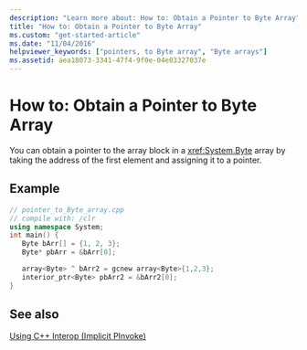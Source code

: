 ```yaml
---
description: "Learn more about: How to: Obtain a Pointer to Byte Array"
title: "How to: Obtain a Pointer to Byte Array"
ms.custom: "get-started-article"
ms.date: "11/04/2016"
helpviewer_keywords: ["pointers, to Byte array", "Byte arrays"]
ms.assetid: aea18073-3341-47f4-9f0e-04e03327037e
---
```

# How to: Obtain a Pointer to Byte Array

You can obtain a pointer to the array block in a <xref:System.Byte> array by taking the address of the first element and assigning it to a pointer.

## Example

```cpp
// pointer_to_Byte_array.cpp
// compile with: /clr
using namespace System;
int main() {
   Byte bArr[] = {1, 2, 3};
   Byte* pbArr = &bArr[0];

   array<Byte> ^ bArr2 = gcnew array<Byte>{1,2,3};
   interior_ptr<Byte> pbArr2 = &bArr2[0];
}
```

## See also

[Using C++ Interop (Implicit PInvoke)](../dotnet/using-cpp-interop-implicit-pinvoke.md)
